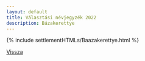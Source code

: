 ```yaml
---
layout: default
title: Választási névjegyzék 2022
description: Bázakerettye
---
```


{% include settlementHTMLs/Baazakerettye.html %}

[Vissza](../)